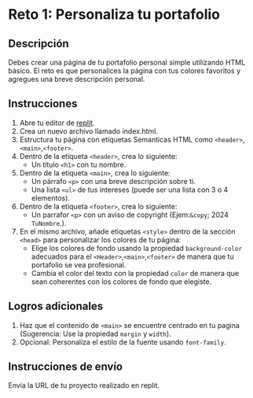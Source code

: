 # Reto 1: Personaliza tu portafolio

## Descripción 

Debes crear una página de tu portafolio personal simple utilizando HTML básico. El reto es que personalices la página con tus colores favoritos y agregues una breve descripción personal.

## Instrucciones

1. Abre tu editor de [replit](https://replit.com).
2. Crea un nuevo archivo llamado index.html.
3. Estructura tu página con etiquetas Semanticas HTML como `<header>`,`<main>`,`<footer>`.
4. Dentro de la etiqueta `<header>`, crea lo siguiente:
    - Un título `<h1>` con tu nombre.
5. Dentro de la etiqueta `<main>`, crea lo siguiente:
    - Un párrafo `<p>` con una breve descripción sobre ti.
    - Una lista `<ul>` de tus intereses (puede ser una lista con 3 o 4 elementos).
6. Dentro de la etiqueta `<footer>`, crea lo siguiente:
    - Un parrafor `<p>` con un aviso de copyright (Ejem:`&copy`; 2024 `TuNombre`.).
5. En el mismo archivo, añade etiquetas `<style>` dentro de la sección `<head>` para personalizar los colores de tu página:
    - Elige los colores de fondo usando la propiedad `background-color` adecuados para el `<Header>`,`<main>`,`<footer>` de manera que tu portafolio se vea profesional.
    - Cambia el color del texto con la propiedad `color` de manera que sean coherentes con los colores de fondo que elegiste.

## Logros adicionales

1. Haz que el contenido de `<main>` se encuentre centrado en tu pagina (Sugerencia: Use la propiedad `margin` y `width`).
2. Opcional: Personaliza el estilo de la fuente usando `font-family`.

## Instrucciones de envío

Envía la URL de tu proyecto realizado en replit.
